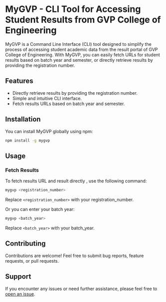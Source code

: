 # MyGVP - CLI Tool for Accessing Student Results from GVP College of Engineering

MyGVP is a Command Line Interface (CLI) tool designed to simplify the process of accessing student academic data from the result portal of GVP College of Engineering. With MyGVP, you can easily fetch URLs for student results based on batch year and semester, or directly retrieve results by providing the registration number.

## Features

- Directly retrieve results by providing the registration number.
- Simple and intuitive CLI interface.
- Fetch results URLs based on batch year and semester.

## Installation

You can install MyGVP globally using npm:

```bash
npm install -g mygvp
```

## Usage

### Fetch Results

To fetch results URL and result directly , use the following command:
```bash
mygvp <registration_number>
```
Replace `<registration_number>` with your registration_number.

Or you can enter your batch year:
```bash
mygvp <batch_year>
```
Replace `<batch_year>` with your batch_year.

## Contributing

Contributions are welcome! Feel free to submit bug reports, feature requests, or pull requests.

## Support

If you encounter any issues or need further assistance, please feel free to [open an issue](https://github.com/kumarram27/gvp/issues).